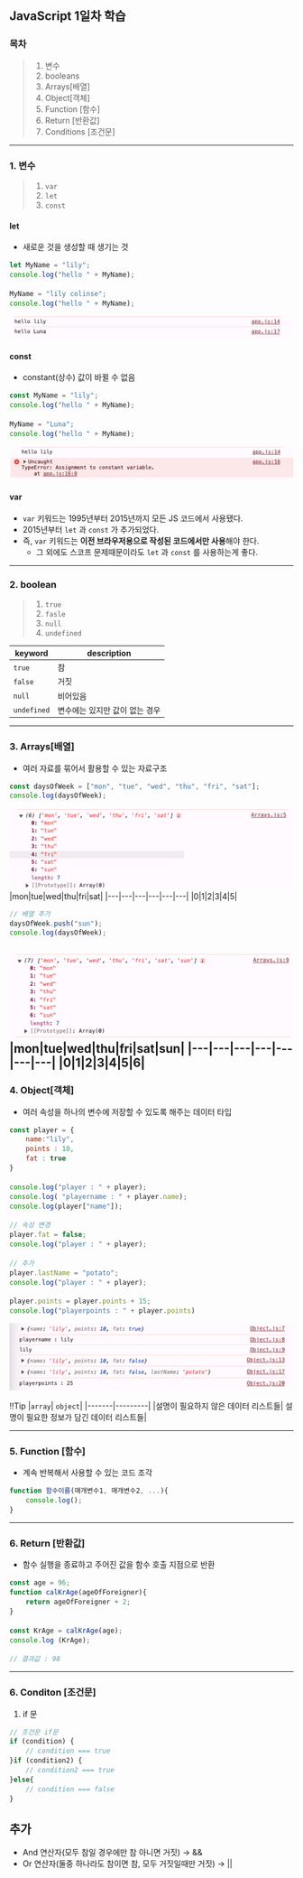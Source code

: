 ## JavaScript 1일차 학습

### 목차

> 1. 변수
> 2. booleans
> 3. Arrays[배열]
> 4. Object[객체]
> 5. Function [함수]
> 6. Return [반환값]
> 7. Conditions [조건문]

---

### 1. 변수
> 1. `var`
> 2. `let`
> 3. `const`

#### let
- 새로운 것을 생성할 때 생기는 것
```javascript
let MyName = "lily";
console.log("hello " + MyName);

MyName = "lily colinse";
console.log("hello " + MyName);
```
![img_1.png](../images/Day01/img01.png)

#### const
- constant(상수) 값이 바뀔 수 없음
```javascript
const MyName = "lily";
console.log("hello " + MyName);

MyName = "Luna";
console.log("hello " + MyName);
```
![img_2.png](../images/Day01/img02.png)

#### var
- `var` 키워드는 1995년부터 2015년까지 모든 JS 코드에서 사용됐다.
- 2015년부터 `let` 과 `const` 가 추가되었다.
- 즉, `var` 키워드는 **이전 브라우저용으로 작성된 코드에서만 사용**해야 한다.
  - 그 외에도 스코프 문제때문이라도 `let` 과 `const` 를 사용하는게 좋다.

---

### 2. boolean
> 1. `true`
> 2. `fasle`
> 3. `null`
> 4. `undefined`

|keyword|description|
|-------|-----------|
|`true`| 참|
|`false`| 거짓|
|`null`| 비어있음|
|`undefined`| 변수에는 있지만 값이 없는 경우|
---

### 3. Arrays[배열]
- 여러 자료를 묶어서 활용할 수 있는 자료구조
```javascript
const daysOfWeek = ["mon", "tue", "wed", "thu", "fri", "sat"];
console.log(daysOfWeek);
```
![img_3.png](../images/Day01/img03.png)
|mon|tue|wed|thu|fri|sat|
|---|---|---|---|---|---|
|0|1|2|3|4|5|

```javascript
// 배열 추가
daysOfWeek.push("sun");
console.log(daysOfWeek);
```
![img_4.png](../images/Day01/img04.png)
|mon|tue|wed|thu|fri|sat|sun|
|---|---|---|---|---|---|---|
|0|1|2|3|4|5|6|
---



### 4. Object[객체]
- 여러 속성을 하나의 변수에 저장할 수 있도록 해주는 데이터 타입
```javascript
const player = {
    name:"lily",
    points : 10,
    fat : true
}

console.log("player : " + player);
console.log( "playername : " + player.name);
console.log(player["name"]);

// 속성 변경
player.fat = false;
console.log("player : " + player);

// 추가
player.lastName = "potato";
console.log("player : " + player);

player.points = player.points + 15;
console.log("playerpoints : " + player.points)
```
![img_5.png](../images/Day01/img05.png)


‼️Tip
|`array`| `object`|
|-------|---------|
|설명이 필요하지 않은 데이터 리스트들| 설명이 필요한 정보가 담긴 데이터 리스트들|

---

### 5. Function [함수]
- 계속 반복해서 사용할 수 있는 코드 조각
```javascript
function 함수이름(매개변수1, 매개변수2, ...){
    console.log();
}
```
---

### 6. Return [반환값]
- 함수 실행을 종료하고 주어진 값을 함수 호출 지점으로 반환
```javascript
const age = 96;
function calKrAge(ageOfForeigner){
    return ageOfForeigner + 2;
}

const KrAge = calKrAge(age);
console.log (KrAge);

// 결과값 : 98
```
---

### 6. Conditon [조건문]

1. if 문

```javascript
// 조건문 if문
if (condition) {
    // condition === true
}if (condition2) {
    // condition2 === true
}else{
    // condition === false
}
```

## 추가
- And 연산자(모두 참일 경우에만 참 아니면 거짓) → &&
- Or 연산자(둘중 하나라도 참이면 참, 모두 거짓일때만 거짓) → ||